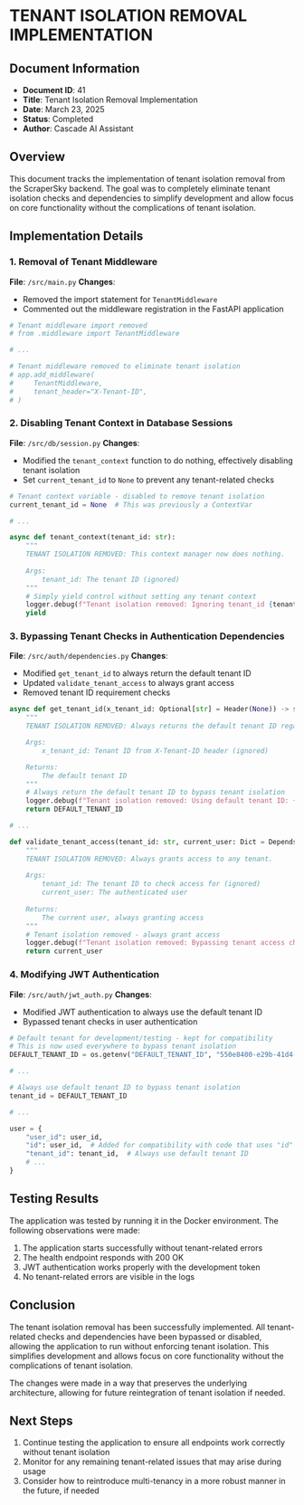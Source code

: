 # TENANT ISOLATION REMOVAL IMPLEMENTATION

## Document Information
- **Document ID**: 41
- **Title**: Tenant Isolation Removal Implementation
- **Date**: March 23, 2025
- **Status**: Completed
- **Author**: Cascade AI Assistant

## Overview

This document tracks the implementation of tenant isolation removal from the ScraperSky backend. The goal was to completely eliminate tenant isolation checks and dependencies to simplify development and allow focus on core functionality without the complications of tenant isolation.

## Implementation Details

### 1. Removal of Tenant Middleware

**File**: `/src/main.py`
**Changes**:
- Removed the import statement for `TenantMiddleware`
- Commented out the middleware registration in the FastAPI application

```python
# Tenant middleware import removed
# from .middleware import TenantMiddleware

# ...

# Tenant middleware removed to eliminate tenant isolation
# app.add_middleware(
#     TenantMiddleware,
#     tenant_header="X-Tenant-ID",
# )
```

### 2. Disabling Tenant Context in Database Sessions

**File**: `/src/db/session.py`
**Changes**:
- Modified the `tenant_context` function to do nothing, effectively disabling tenant isolation
- Set `current_tenant_id` to `None` to prevent any tenant-related checks

```python
# Tenant context variable - disabled to remove tenant isolation
current_tenant_id = None  # This was previously a ContextVar

# ...

async def tenant_context(tenant_id: str):
    """
    TENANT ISOLATION REMOVED: This context manager now does nothing.
    
    Args:
        tenant_id: The tenant ID (ignored)
    """
    # Simply yield control without setting any tenant context
    logger.debug(f"Tenant isolation removed: Ignoring tenant_id {tenant_id}")
    yield
```

### 3. Bypassing Tenant Checks in Authentication Dependencies

**File**: `/src/auth/dependencies.py`
**Changes**:
- Modified `get_tenant_id` to always return the default tenant ID
- Updated `validate_tenant_access` to always grant access
- Removed tenant ID requirement checks

```python
async def get_tenant_id(x_tenant_id: Optional[str] = Header(None)) -> str:
    """
    TENANT ISOLATION REMOVED: Always returns the default tenant ID regardless of input.

    Args:
        x_tenant_id: Tenant ID from X-Tenant-ID header (ignored)

    Returns:
        The default tenant ID
    """
    # Always return the default tenant ID to bypass tenant isolation
    logger.debug(f"Tenant isolation removed: Using default tenant ID: {DEFAULT_TENANT_ID}")
    return DEFAULT_TENANT_ID

# ...

def validate_tenant_access(tenant_id: str, current_user: Dict = Depends(get_current_user)) -> Dict:
    """
    TENANT ISOLATION REMOVED: Always grants access to any tenant.
    
    Args:
        tenant_id: The tenant ID to check access for (ignored)
        current_user: The authenticated user
        
    Returns:
        The current user, always granting access
    """
    # Tenant isolation removed - always grant access
    logger.debug(f"Tenant isolation removed: Bypassing tenant access check for tenant {tenant_id}")
    return current_user
```

### 4. Modifying JWT Authentication

**File**: `/src/auth/jwt_auth.py`
**Changes**:
- Modified JWT authentication to always use the default tenant ID
- Bypassed tenant checks in user authentication

```python
# Default tenant for development/testing - kept for compatibility
# This is now used everywhere to bypass tenant isolation
DEFAULT_TENANT_ID = os.getenv("DEFAULT_TENANT_ID", "550e8400-e29b-41d4-a716-446655440000")

# ...

# Always use default tenant ID to bypass tenant isolation
tenant_id = DEFAULT_TENANT_ID

# ...

user = {
    "user_id": user_id,
    "id": user_id,  # Added for compatibility with code that uses "id" instead of "user_id"
    "tenant_id": tenant_id,  # Always use default tenant ID
    # ...
}
```

## Testing Results

The application was tested by running it in the Docker environment. The following observations were made:

1. The application starts successfully without tenant-related errors
2. The health endpoint responds with 200 OK
3. JWT authentication works properly with the development token
4. No tenant-related errors are visible in the logs

## Conclusion

The tenant isolation removal has been successfully implemented. All tenant-related checks and dependencies have been bypassed or disabled, allowing the application to run without enforcing tenant isolation. This simplifies development and allows focus on core functionality without the complications of tenant isolation.

The changes were made in a way that preserves the underlying architecture, allowing for future reintegration of tenant isolation if needed.

## Next Steps

1. Continue testing the application to ensure all endpoints work correctly without tenant isolation
2. Monitor for any remaining tenant-related issues that may arise during usage
3. Consider how to reintroduce multi-tenancy in a more robust manner in the future, if needed
